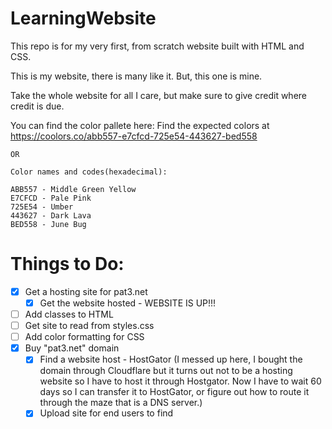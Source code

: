 # LearningWebsite
This repo is for my very first, from scratch website built with HTML and CSS.

This is my website, there is many like it. But, this one is mine.

Take the whole website for all I care, but make sure to give credit where credit is due.

You can find the color pallete here:
    Find the expected colors at https://coolors.co/abb557-e7cfcd-725e54-443627-bed558

    OR

    Color names and codes(hexadecimal):

    ABB557 - Middle Green Yellow
    E7CFCD - Pale Pink
    725E54 - Umber
    443627 - Dark Lava
    BED558 - June Bug

# Things to Do:

- [x] Get a hosting site for pat3.net
  - [x] Get the website hosted - 
  WEBSITE IS UP!!!
- [ ] Add classes to HTML
- [ ] Get site to read from styles.css
- [ ] Add color formatting for CSS
- [x] Buy "pat3.net" domain
  - [x] Find a website host - HostGator (I messed up here, I bought the domain through Cloudflare but it turns out not to be a hosting website so I have to host it through Hostgator. Now I have to wait 60 days so I can transfer it to HostGator, or figure out how to route it through the maze that is a DNS server.)
   - [x] Upload site for end users to find
